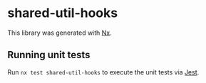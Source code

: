 # shared-util-hooks

This library was generated with [Nx](https://nx.dev).

## Running unit tests

Run `nx test shared-util-hooks` to execute the unit tests via [Jest](https://jestjs.io).
